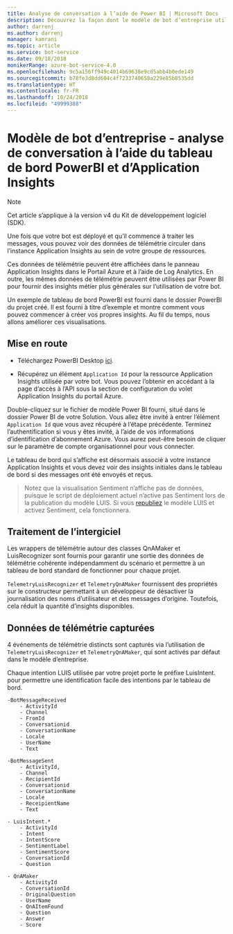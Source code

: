 ```yaml
---
title: Analyse de conversation à l’aide de Power BI | Microsoft Docs
description: Découvrez la façon dont le modèle de bot d’entreprise utilise Application Insights pour créer des insights via PowerBI
author: darrenj
ms.author: darrenj
manager: kamrani
ms.topic: article
ms.service: bot-service
ms.date: 09/18/2018
monikerRange: azure-bot-service-4.0
ms.openlocfilehash: 9c5a156ff949c4014b69638e9cd5abb4b0ede149
ms.sourcegitcommit: b78fe3d8dd604c4f7233740658a229e85b8535dd
ms.translationtype: HT
ms.contentlocale: fr-FR
ms.lasthandoff: 10/24/2018
ms.locfileid: "49999388"
---
```

# <a name="enterprise-bot-template---conversational-analytics-using-powerbi-dashboard-and-application-insights"></a>Modèle de bot d’entreprise - analyse de conversation à l’aide du tableau de bord PowerBI et d’Application Insights

> [!NOTE]
> Cet article s’applique à la version v4 du Kit de développement logiciel (SDK). 

Une fois que votre bot est déployé et qu’il commence à traiter les messages, vous pouvez voir des données de télémétrie circuler dans l’instance Application Insights au sein de votre groupe de ressources. 

Ces données de télémétrie peuvent être affichées dans le panneau Application Insights dans le Portail Azure et à l’aide de Log Analytics. En outre, les mêmes données de télémétrie peuvent être utilisées par Power BI pour fournir des insights métier plus générales sur l’utilisation de votre bot.

Un exemple de tableau de bord PowerBI est fourni dans le dossier PowerBI du projet créé. Il est fourni à titre d’exemple et montre comment vous pouvez commencer à créer vos propres insights. Au fil du temps, nous allons améliorer ces visualisations. 

## <a name="getting-started"></a>Mise en route

- Téléchargez PowerBI Desktop [ici](https://powerbi.microsoft.com/en-us/desktop/).
 
- Récupérez un élément ```Application Id``` pour la ressource Application Insights utilisée par votre bot. Vous pouvez l’obtenir en accédant à la page d’accès à l’API sous la section de configuration du volet Application Insights du portail Azure.

Double-cliquez sur le fichier de modèle Power BI fourni, situé dans le dossier Power BI de votre Solution. Vous allez être invité à entrer l’élément ```Application Id``` que vous avez récupéré à l’étape précédente. Terminez l’authentification si vous y êtes invité, à l’aide de vos informations d’identification d’abonnement Azure. Vous aurez peut-être besoin de cliquer sur le paramètre de compte organisationnel pour vous connecter.

Le tableau de bord qui s’affiche est désormais associé à votre instance Application Insights et vous devez voir des insights initiales dans le tableau de bord si des messages ont été envoyés et reçus.

>Notez que la visualisation Sentiment n’affiche pas de données, puisque le script de déploiement actuel n’active pas Sentiment lors de la publication du modèle LUIS. Si vous [republiez](https://docs.microsoft.com/en-us/azure/cognitive-services/luis/luis-how-to-publish-app) le modèle LUIS et activez Sentiment, cela fonctionnera.

## <a name="middleware-processing"></a>Traitement de l’intergiciel

Les wrappers de télémétrie autour des classes QnAMaker et LuisRecognizer sont fournis pour garantir une sortie des données de télémétrie cohérente indépendamment du scénario et permettre à un tableau de bord standard de fonctionner pour chaque projet.

```TelemetryLuisRecognizer``` et ```TelemetryQnAMaker``` fournissent des propriétés sur le constructeur permettant à un développeur de désactiver la journalisation des noms d’utilisateur et des messages d’origine. Toutefois, cela réduit la quantité d’insights disponibles.

## <a name="telemetry-captured"></a>Données de télémétrie capturées

4 événements de télémétrie distincts sont capturés via l’utilisation de ```TelemetryLuisRecognizer``` et ```TelemetryQnAMaker```, qui sont activés par défaut dans le modèle d’entreprise. 

Chaque intention LUIS utilisée par votre projet porte le préfixe LuisIntent. pour permettre une identification facile des intentions par le tableau de bord.

```
-BotMessageReceived
    - ActivityId
    - Channel
    - FromId
    - Conversationid
    - ConversationName
    - Locale
    - UserName
    - Text
```
  
```
-BotMessageSent
    - ActivityId,
    - Channel
    - RecipientId
    - Conversationid
    - ConversationName
    - Locale
    - ReceipientName
    - Text
```

```
- LuisIntent.*
    - ActivityId
    - Intent
    - IntentScore
    - SentimentLabel
    - SentimentScore
    - ConversationId
    - Question
```

```
- QnAMaker
    - ActivityId
    - ConversationId
    - OriginalQuestion
    - UserName
    - QnAItemFound
    - Question
    - Answer
    - Score
```